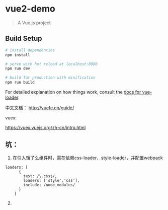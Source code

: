 # vue2-demo

> A Vue.js project

## Build Setup

``` bash
# install dependencies
npm install

# serve with hot reload at localhost:8080
npm run dev

# build for production with minification
npm run build
```

For detailed explanation on how things work, consult the [docs for vue-loader](http://vuejs.github.io/vue-loader).

中文文档：
http://vuefe.cn/guide/

vuex:

https://vuex.vuejs.org/zh-cn/intro.html

## 坑：

1. 在引入饿了么组件时，需在依赖css-loader、style-loader，并配置webpack

```
loaders: [
      {
        test: /\.css$/,
        loaders: ['style','css'],
        include: /node_modules/
      }
    ]
```

2.